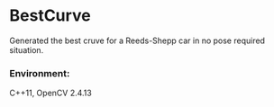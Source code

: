 # BestCurve
Generated the best cruve for a Reeds-Shepp car in no pose required situation.
### Environment:
C++11, OpenCV 2.4.13